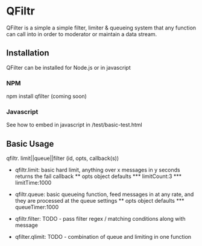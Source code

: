 # QFiltr

QFilter is a simple a simple filter, limiter & queueing system that any function can call into in order to moderator or maintain a data stream.


## Installation

QFilter can be installed for Node.js or in javascript 

### NPM

npm install qfilter (coming soon)

### Javascript

See how to embed in javascript in /test/basic-test.html

## Basic Usage

qfiltr. limit||queue||filter  (id, opts, callback(s))

* qfiltr.limit: basic hard limit, anything over x messages in y seconds returns the fail callback
** opts object defaults
*** limitCount:3
*** limitTime:1000

* qfiltr.queue: basic queueing function, feed messages in at any rate, and they are processed at the queue settings
** opts object defaults
*** queueTimer:1000

* qfiltr.filter: TODO - pass filter regex / matching conditions along with message 

* qfilter.qlimit: TODO - combination of queue and limiting in one function